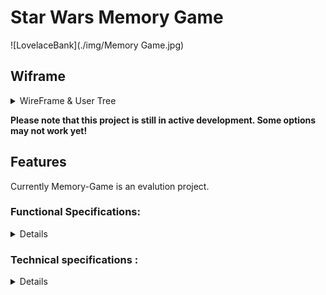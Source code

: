 # Star Wars Memory Game


![LovelaceBank](./img/Memory Game.jpg)

## Wiframe

<details>
<summary>WireFrame & User Tree</summary>

![LovelaceBank](./img/iPad – 1.png)
<details>
<summary>stats</summary>

![LovelaceBank](./img/iPhone X-XS-11 Pro – 1.png)
</details>
<details>
<summary>blog</summary>

![LovelaceBank](./img/Web 1920 – 1.png)
</details>
</details>

**Please note that this project is still in active development. Some options may not work yet!**

## Features

Currently Memory-Game is an evalution project.

### Functional Specifications:
<details>

Functional Specifications:

- Display 12 cards face down on the screen 
- When the player clicks on a card, it turns over 
- When the player clicks on a second card if it is identical to the previous one, the two cards remain face up otherwise the cards are hidden again.
- When all pairs are found and therefore all cards are face up the game is over
</details>

### Technical specifications :
<details>
- HTML5

- CSS3

- Framework Boostrap4

- Boilerplate base

- JavaScript with respect to ES6 standards

- You produced simple wireframe mockups for at least one of the pages

- You have produced a functional tree structure of the application showing the use cases possible from page

- Your wireframes are accessible in a DOC folder

- Your interface is responsive on all media

- You respect the DRY principle

- Your code is commented

- Your code is hosted on GitHub

- You have used versioning software

- Your site is hosted via a GH-page

- The repository contains a readme, description and tags

- You use a KANBAN-type project management tool. Ideally for each task you estimate time and priority and put yourself in the user's shoes.

- The rendering will be done via github. You will need to upload a file in your name to TEAMS before Sunday evening midnight.
</details>
